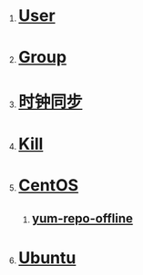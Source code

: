 1. # [User](01-user.md)
1. # [Group](02-group.md)
1. # [时钟同步](03-ntp.md)
1. # [Kill](04-kill.md)
1. # [CentOS](centos/SUMMARY.md)
    1. ## [yum-repo-offline](centos/01-yum-repo-offline.md)
1. # [Ubuntu](ubuntu/SUMMARY.md)
